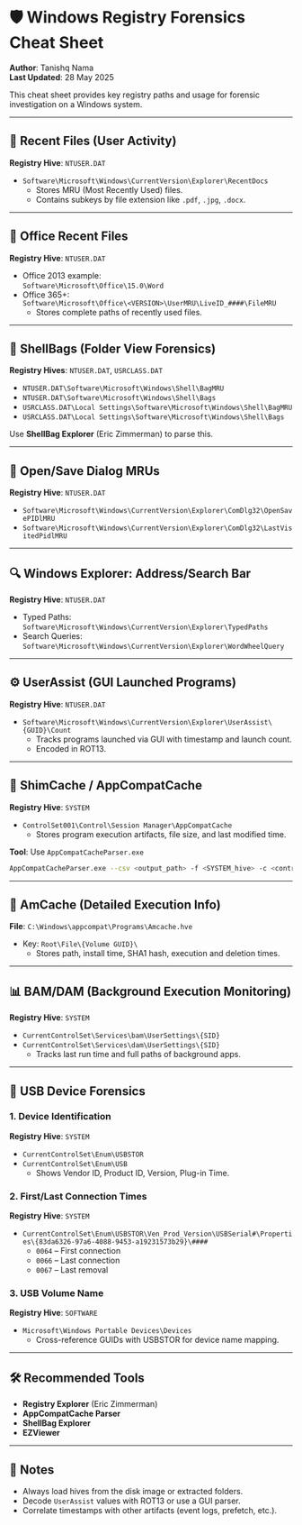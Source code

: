 # 🛡️ Windows Registry Forensics Cheat Sheet  
**Author**: Tanishq Nama  
**Last Updated**: 28 May 2025

This cheat sheet provides key registry paths and usage for forensic investigation on a Windows system.

---

## 📁 Recent Files (User Activity)
**Registry Hive**: `NTUSER.DAT`  
- `Software\Microsoft\Windows\CurrentVersion\Explorer\RecentDocs`  
  - Stores MRU (Most Recently Used) files.
  - Contains subkeys by file extension like `.pdf`, `.jpg`, `.docx`.

---

## 📝 Office Recent Files  
**Registry Hive**: `NTUSER.DAT`  
- Office 2013 example:  
  `Software\Microsoft\Office\15.0\Word`  
- Office 365+:  
  `Software\Microsoft\Office\<VERSION>\UserMRU\LiveID_####\FileMRU`  
  - Stores complete paths of recently used files.

---

## 🧳 ShellBags (Folder View Forensics)
**Registry Hives**: `NTUSER.DAT`, `USRCLASS.DAT`  
- `NTUSER.DAT\Software\Microsoft\Windows\Shell\BagMRU`  
- `NTUSER.DAT\Software\Microsoft\Windows\Shell\Bags`  
- `USRCLASS.DAT\Local Settings\Software\Microsoft\Windows\Shell\BagMRU`  
- `USRCLASS.DAT\Local Settings\Software\Microsoft\Windows\Shell\Bags`  

Use **ShellBag Explorer** (Eric Zimmerman) to parse this.

---

## 📂 Open/Save Dialog MRUs  
**Registry Hive**: `NTUSER.DAT`  
- `Software\Microsoft\Windows\CurrentVersion\Explorer\ComDlg32\OpenSavePIDlMRU`  
- `Software\Microsoft\Windows\CurrentVersion\Explorer\ComDlg32\LastVisitedPidlMRU`

---

## 🔍 Windows Explorer: Address/Search Bar
**Registry Hive**: `NTUSER.DAT`  
- Typed Paths:  
  `Software\Microsoft\Windows\CurrentVersion\Explorer\TypedPaths`  
- Search Queries:  
  `Software\Microsoft\Windows\CurrentVersion\Explorer\WordWheelQuery`

---

## ⚙️ UserAssist (GUI Launched Programs)
**Registry Hive**: `NTUSER.DAT`  
- `Software\Microsoft\Windows\CurrentVersion\Explorer\UserAssist\{GUID}\Count`  
  - Tracks programs launched via GUI with timestamp and launch count.
  - Encoded in ROT13.

---

## 🧬 ShimCache / AppCompatCache
**Registry Hive**: `SYSTEM`  
- `ControlSet001\Control\Session Manager\AppCompatCache`  
  - Stores program execution artifacts, file size, and last modified time.

**Tool**: Use `AppCompatCacheParser.exe`  
```bash
AppCompatCacheParser.exe --csv <output_path> -f <SYSTEM_hive> -c <control_set>
```

---

## 🧾 AmCache (Detailed Execution Info)
**File**: `C:\Windows\appcompat\Programs\Amcache.hve`  
- Key: `Root\File\{Volume GUID}\`  
  - Stores path, install time, SHA1 hash, execution and deletion times.

---

## 📊 BAM/DAM (Background Execution Monitoring)
**Registry Hive**: `SYSTEM`  
- `CurrentControlSet\Services\bam\UserSettings\{SID}`  
- `CurrentControlSet\Services\dam\UserSettings\{SID}`  
  - Tracks last run time and full paths of background apps.

---

## 💽 USB Device Forensics

### 1. **Device Identification**
**Registry Hive**: `SYSTEM`  
- `CurrentControlSet\Enum\USBSTOR`  
- `CurrentControlSet\Enum\USB`  
  - Shows Vendor ID, Product ID, Version, Plug-in Time.

### 2. **First/Last Connection Times**
**Registry Hive**: `SYSTEM`  
- `CurrentControlSet\Enum\USBSTOR\Ven_Prod_Version\USBSerial#\Properties\{83da6326-97a6-4088-9453-a19231573b29}\####`  
  - `0064` – First connection  
  - `0066` – Last connection  
  - `0067` – Last removal  

### 3. **USB Volume Name**
**Registry Hive**: `SOFTWARE`  
- `Microsoft\Windows Portable Devices\Devices`  
  - Cross-reference GUIDs with USBSTOR for device name mapping.

---

## 🛠️ Recommended Tools
- **Registry Explorer** (Eric Zimmerman)  
- **AppCompatCache Parser**  
- **ShellBag Explorer**  
- **EZViewer**  

---

## 📌 Notes
- Always load hives from the disk image or extracted folders.
- Decode `UserAssist` values with ROT13 or use a GUI parser.
- Correlate timestamps with other artifacts (event logs, prefetch, etc.).
